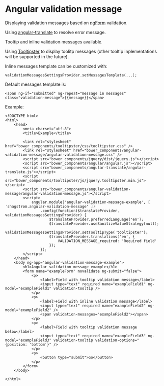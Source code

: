 # Angular validation message

Displaying validation messages based on [ngForm](https://docs.angularjs.org/api/ng/directive/form) validation.

Using [angular-translate](https://angular-translate.github.io/) to resolve error message.

Tooltip and inline validation messages available.

Using [Tooltipster](http://iamceege.github.io/tooltipster/) to display toolitp messages (other tooltip inplementations will be supported in the future).

Inline messages template can be customized with:

    validationMessagesSettingsProvider.setMessagesTemplate(...);

Default messages template is:

    <span ng-if="submitted" ng-repeat="message in messages" class="validation-message">{{message}}</span>

Example:

    <!DOCTYPE html>
    <html>
        <head>
            <meta charset="utf-8">
            <title>Example</title>

            <link rel="stylesheet" href="bower_components/tooltipster/css/tooltipster.css" />
            <link rel="stylesheet" href="bower_components/angular-validation-message/angular-validation-message.css" />
            <script src="bower_components/jquery/dist/jquery.js"></script>
            <script src="bower_components/angular/angular.js"></script>
            <script src="bower_components/angular-translate/angular-translate.js"></script>
            <script src="bower_components/tooltipster/js/jquery.tooltipster.min.js"></script>
            <script src="bower_components/angular-validation-message/angular-validation-message.js"></script>
            <script>
                angular.module('angular-validation-message-example', [ 'shagstrom.angular-validation-message' ])
                    .config(function($translateProvider, validationMessagesSettingsProvider) {
                        $translateProvider.preferredLanguage('en');
                        $translateProvider.useSanitizeValueStrategy(null);
                        validationMessagesSettingsProvider.setTooltipType('tooltipster');
                        $translateProvider.translations('en', {
                            VALIDATION_MESSAGE_required: 'Required field'
                        });
                    });
            </script>
        </head>
        <body ng-app="angular-validation-message-example">
            <h1>Angular validation message example</h1>
            <form name="exampleForm" novalidate ng-submit="false">
                <p>
                    <label>Field with tooltip validation message</label>
                    <input type="text" required name="exampleField1" ng-model="exampleField1" validation-tooltip />
                </p>
                <p>
                    <label>Field with inline validation message</label>
                    <input type="text" required name="exampleField2" ng-model="exampleField2" />
                    <span validation-messages="exampleField2"></span>
                </p>
                <p>
                    <label>Field with tooltip validation message below</label>
                    <input type="text" required name="exampleField3" ng-model="exampleField3" validation-tooltip validation-options="{position: 'bottom'}" />
                </p>
                <p>
                    <button type="submit">Go</button>
                </p>
            </form>
        </body>

    </html>
